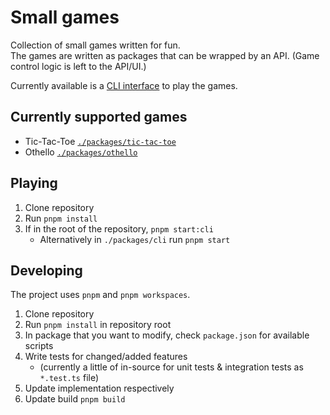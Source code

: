 # Small games

Collection of small games written for fun.  
The games are written as packages that can be wrapped by an API.
(Game control logic is left to the API/UI.)

Currently available is a [CLI interface](./packages/cli) to play the games.

## Currently supported games

- Tic-Tac-Toe [`./packages/tic-tac-toe`](./packages/tic-tac-toe)
- Othello [`./packages/othello`](./packages/othello)

## Playing

1. Clone repository
2. Run `pnpm install`
3. If in the root of the repository, `pnpm start:cli`
   - Alternatively in `./packages/cli` run `pnpm start`

## Developing

The project uses `pnpm` and `pnpm workspaces`.

1. Clone repository
2. Run `pnpm install` in repository root
3. In package that you want to modify, check `package.json` for available scripts
4. Write tests for changed/added features
   - (currently a little of in-source for unit tests & integration tests as `*.test.ts` file)
5. Update implementation respectively
6. Update build `pnpm build`

